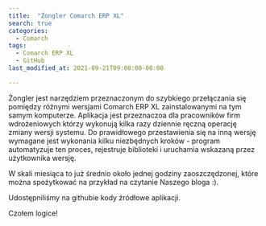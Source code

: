 ```yaml
---
title:  "Żongler Comarch ERP XL"
search: true
categories: 
  - Comarch
tags:
  - Comarch ERP XL
  - GitHub
last_modified_at: 2021-09-21T09:00:00-00:00

---
```


Żongler jest narzędziem przeznaczonym do szybkiego przełączania się pomiędzy różnymi wersjami Comarch ERP XL zainstalowanymi na tym samym komputerze.
Aplikacja jest przeznaczoa dla pracowników firm wdrożeniowych którzy wykonują kilka razy dziennie ręczną operację zmiany wersji systemu.
Do prawidłowego przestawienia się na inną wersję wymagane jest wykonania kilku niezbędnych kroków - program automatyzuje ten proces, rejestruje biblioteki i uruchamia wskazaną przez użytkownika wersję.

W skali miesiąca to już średnio około jednej godziny zaoszczędzonej, które można spożytkować na przykład na czytanie Naszego bloga :). 

Udostępniliśmy na githubie kody źródłowe aplikacji.

Czołem logice!
